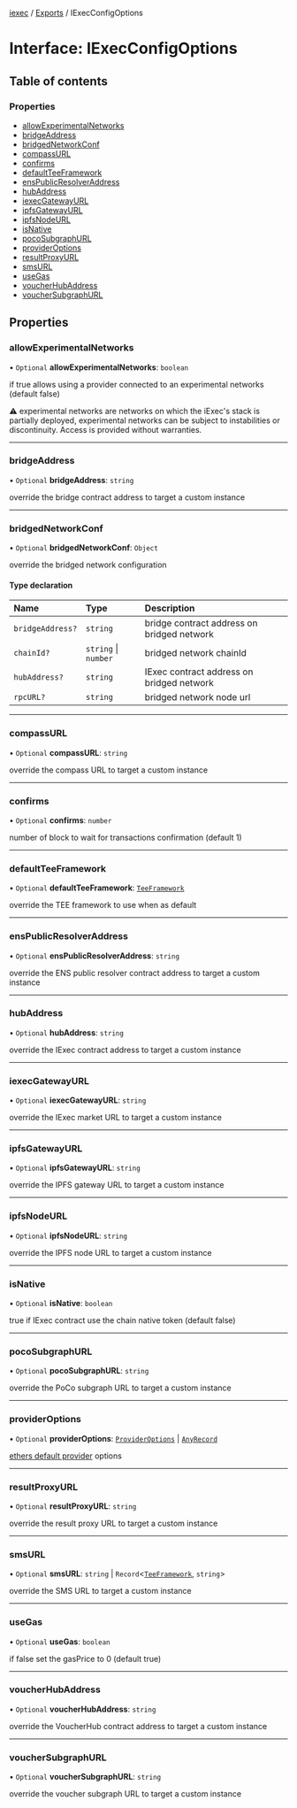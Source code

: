 [iexec](../README.md) / [Exports](../modules.md) / IExecConfigOptions

# Interface: IExecConfigOptions

## Table of contents

### Properties

- [allowExperimentalNetworks](IExecConfigOptions.md#allowexperimentalnetworks)
- [bridgeAddress](IExecConfigOptions.md#bridgeaddress)
- [bridgedNetworkConf](IExecConfigOptions.md#bridgednetworkconf)
- [compassURL](IExecConfigOptions.md#compassurl)
- [confirms](IExecConfigOptions.md#confirms)
- [defaultTeeFramework](IExecConfigOptions.md#defaultteeframework)
- [ensPublicResolverAddress](IExecConfigOptions.md#enspublicresolveraddress)
- [hubAddress](IExecConfigOptions.md#hubaddress)
- [iexecGatewayURL](IExecConfigOptions.md#iexecgatewayurl)
- [ipfsGatewayURL](IExecConfigOptions.md#ipfsgatewayurl)
- [ipfsNodeURL](IExecConfigOptions.md#ipfsnodeurl)
- [isNative](IExecConfigOptions.md#isnative)
- [pocoSubgraphURL](IExecConfigOptions.md#pocosubgraphurl)
- [providerOptions](IExecConfigOptions.md#provideroptions)
- [resultProxyURL](IExecConfigOptions.md#resultproxyurl)
- [smsURL](IExecConfigOptions.md#smsurl)
- [useGas](IExecConfigOptions.md#usegas)
- [voucherHubAddress](IExecConfigOptions.md#voucherhubaddress)
- [voucherSubgraphURL](IExecConfigOptions.md#vouchersubgraphurl)

## Properties

### allowExperimentalNetworks

• `Optional` **allowExperimentalNetworks**: `boolean`

if true allows using a provider connected to an experimental networks (default false)

⚠️ experimental networks are networks on which the iExec's stack is partially deployed, experimental networks can be subject to instabilities or discontinuity. Access is provided without warranties.

___

### bridgeAddress

• `Optional` **bridgeAddress**: `string`

override the bridge contract address to target a custom instance

___

### bridgedNetworkConf

• `Optional` **bridgedNetworkConf**: `Object`

override the bridged network configuration

#### Type declaration

| Name | Type | Description |
| :------ | :------ | :------ |
| `bridgeAddress?` | `string` | bridge contract address on bridged network |
| `chainId?` | `string` \| `number` | bridged network chainId |
| `hubAddress?` | `string` | IExec contract address on bridged network |
| `rpcURL?` | `string` | bridged network node url |

___

### compassURL

• `Optional` **compassURL**: `string`

override the compass URL to target a custom instance

___

### confirms

• `Optional` **confirms**: `number`

number of block to wait for transactions confirmation (default 1)

___

### defaultTeeFramework

• `Optional` **defaultTeeFramework**: [`TeeFramework`](../modules.md#teeframework)

override the TEE framework to use when as default

___

### ensPublicResolverAddress

• `Optional` **ensPublicResolverAddress**: `string`

override the ENS public resolver contract address to target a custom instance

___

### hubAddress

• `Optional` **hubAddress**: `string`

override the IExec contract address to target a custom instance

___

### iexecGatewayURL

• `Optional` **iexecGatewayURL**: `string`

override the IExec market URL to target a custom instance

___

### ipfsGatewayURL

• `Optional` **ipfsGatewayURL**: `string`

override the IPFS gateway URL to target a custom instance

___

### ipfsNodeURL

• `Optional` **ipfsNodeURL**: `string`

override the IPFS node URL to target a custom instance

___

### isNative

• `Optional` **isNative**: `boolean`

true if IExec contract use the chain native token (default false)

___

### pocoSubgraphURL

• `Optional` **pocoSubgraphURL**: `string`

override the PoCo subgraph URL to target a custom instance

___

### providerOptions

• `Optional` **providerOptions**: [`ProviderOptions`](ProviderOptions.md) \| [`AnyRecord`](../modules.md#anyrecord)

[ethers default provider](https://docs.ethers.io/v5/api/providers/#providers-getDefaultProvider) options

___

### resultProxyURL

• `Optional` **resultProxyURL**: `string`

override the result proxy URL to target a custom instance

___

### smsURL

• `Optional` **smsURL**: `string` \| `Record`<[`TeeFramework`](../modules.md#teeframework), `string`\>

override the SMS URL to target a custom instance

___

### useGas

• `Optional` **useGas**: `boolean`

if false set the gasPrice to 0 (default true)

___

### voucherHubAddress

• `Optional` **voucherHubAddress**: `string`

override the VoucherHub contract address to target a custom instance

___

### voucherSubgraphURL

• `Optional` **voucherSubgraphURL**: `string`

override the voucher subgraph URL to target a custom instance
